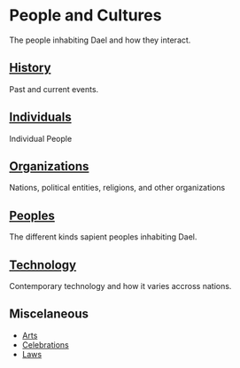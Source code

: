 # People and Cultures

The people inhabiting Dael and how they interact.

## [History](./history/history)

Past and current events.

## [Individuals](./individuals)

Individual People

## [Organizations](./organizations)

Nations, political entities, religions, and other organizations

## [Peoples](./peoples)

The different kinds sapient peoples inhabiting Dael.

## [Technology](./technology)

Contemporary technology and how it varies accross nations.

## Miscelaneous

- [Arts](./arts)
- [Celebrations](./celebrations)
- [Laws](./politics/law)



